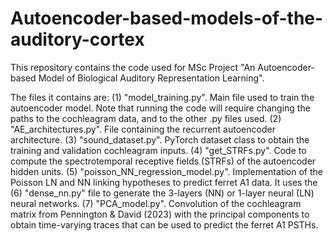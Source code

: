 # Autoencoder-based-models-of-the-auditory-cortex
This repository contains the code used for MSc Project "An Autoencoder-based Model of Biological Auditory
Representation Learning".

The files it contains are:
(1) "model_training.py". Main file used to train the autoencoder model. Note that running the code 
will require changing the paths to the cochleagram data, and to the other .py files used. 
(2) "AE_architectures.py". File containing the recurrent autoencoder architecture. 
(3) "sound_dataset.py". PyTorch dataset class to obtain the training and validation cochleagram inputs.
(4) "get_STRFs.py". Code to compute the spectrotemporal receptive fields (STRFs) of the autoencoder hidden units.
(5) "poisson_NN_regression_model.py". Implementation of the Poisson LN and NN linking hypotheses to predict ferret A1 data. 
It uses the (6) "dense_nn.py" file to generate the 3-layers (NN) or 1-layer neural (LN) neural networks. 
(7) "PCA_model.py". Convolution of the cochleagram matrix from Pennington & David (2023) with the principal 
components to obtain time-varying traces that can be used to predict the ferret A1 PSTHs.

